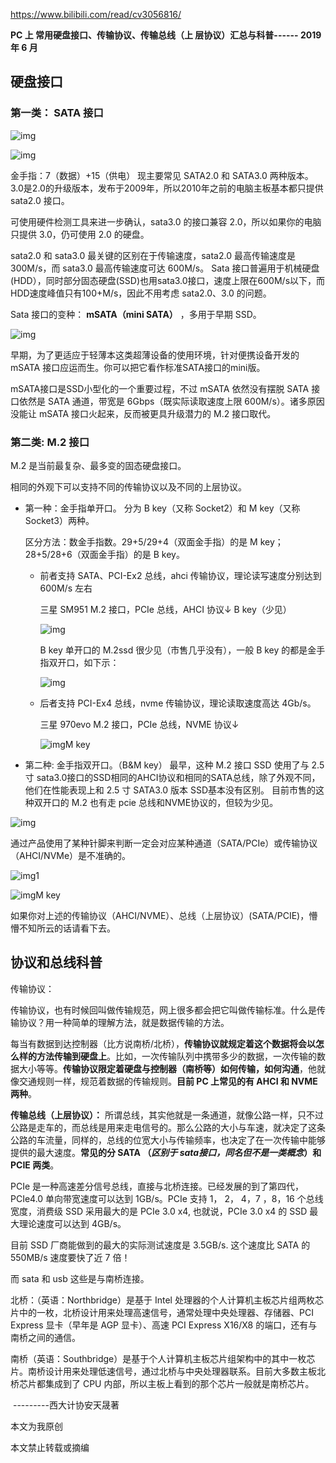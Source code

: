 https://www.bilibili.com/read/cv3056816/



**PC 上 常用硬盘接口、传输协议、传输总线（上 层协议）汇总与科普------ 2019 年 6 月**

## **硬盘接口** 

### 第一类： SATA 接口

![img](_pics/23964d7eab27002883092b5b52c0ba2ff1fc7f1f.jpg)

![img](_pics/0a36ea29532c596d822ebd0ceb94de87818d11b7.jpg)

金手指：7（数据）+15（供电） 
现主要常见 SATA2.0 和 SATA3.0 两种版本。 
3.0是2.0的升级版本，发布于2009年，所以2010年之前的电脑主板基本都只提供 sata2.0 接口。

可使用硬件检测工具来进一步确认，sata3.0 的接口兼容 2.0，所以如果你的电脑只提供 3.0，仍可使用 2.0 的硬盘。

sata2.0 和 sata3.0 最关键的区别在于传输速度，sata2.0 最高传输速度是 300M/s，而 sata3.0 最高传输速度可达 600M/s。 
Sata 接口普遍用于机械硬盘(HDD），同时部分固态硬盘(SSD)也用sata3.0接口，速度上限在600M/s以下，而 HDD速度峰值只有100+M/s，因此不用考虑 sata2.0、3.0 的问题。 

Sata 接口的变种：  **mSATA（mini SATA）** ，多用于早期 SSD。 

![img](_pics/c25b8b7af31729801af5d6b3ea441f88eddae0dc.jpg)

早期，为了更适应于轻薄本这类超薄设备的使用环境，针对便携设备开发的 mSATA 接口应运而生。你可以把它看作标准SATA接口的mini版。

mSATA接口是SSD小型化的一个重要过程，不过 mSATA 依然没有摆脱 SATA 接口依然是 SATA 通道，带宽是 6Gbps（既实际读取速度上限 600M/s）。诸多原因没能让 mSATA 接口火起来，反而被更具升级潜力的 M.2 接口取代。 



### 第二类: M.2 接口

M.2 是当前最复杂、最多变的固态硬盘接口。

相同的外观下可以支持不同的传输协议以及不同的上层协议。 



* 第一种：金手指单开口。 
  分为 B key（又称 Socket2）和 M key（又称 Socket3）两种。

  区分方法：数金手指数。29+5/29+4（双面金手指）的是 M key； 
  28+5/28+6（双面金手指）的是 B key。 

  * 前者支持 SATA、PCI-Ex2 总线，ahci 传输协议，理论读写速度分别达到600M/s 左右

    三星 SM951 M.2 接口，PCIe 总线，AHCI 协议↓  B key（少见）

    ![img](_pics/918fc93dbc14866d9cf167edae7bb6c5fd6a669d.jpg)

    B key 单开口的 M.2ssd 很少见（市售几乎没有），一般 B key 的都是金手指双开口，如下示： 
  
    ![img](_pics/0f0b1dc5b78cb918ffe10514acff8a7da6c9ffb2.jpg)
  
  * 后者支持 PCI-Ex4 总线，nvme 传输协议，理论读取速度高达 4Gb/s。 
  
    三星 970evo M.2 接口，PCIe 总线，NVME 协议↓ 
  
    ![img](_pics/4c494bdb9d684fe5f5bf27ac797534699a03addb.jpg)M key



* 第二种: 金手指双开口。（B&M key） 
  最早，这种 M.2 接口 SSD 使用了与 2.5 寸 sata3.0接口的SSD相同的AHCI协议和相同的SATA总线，除了外观不同，他们在性能表现上和 2.5 寸 SATA3.0 版本 SSD基本没有区别。 
  目前市售的这种双开口的 M.2 也有走 pcie 总线和NVME协议的，但较为少见。


![img](_pics/8aa2837d3ee5860e07516826d5ee483e633a300c.jpg)







通过产品使用了某种针脚来判断一定会对应某种通道（SATA/PCIe）或传输协议（AHCI/NVMe）是不准确的。 


![img](_pics/fb1bc7ed07a4dfccedbd7e06acec65001b8c7fd9.jpg)1

![img](_pics/82bd4fba8e6df874ad3b1d6ecfff084a61ada7bd.jpg)M key





如果你对上述的传输协议（AHCI/NVME）、总线（上层协议）(SATA/PCIE)，懵懵不知所云的话请看下去。 

## 协议和总线科普

传输协议： 

传输协议，也有时候回叫做传输规范，网上很多都会把它叫做传输标准。什么是传输协议？用一种简单的理解方法，就是数据传输的方法。 

每当有数据到达控制器（比方说南桥/北桥），**传输协议就规定着这个数据将会以怎么样的方法传输到硬盘上**。比如，一次传输队列中携带多少的数据，一次传输的数据大小等等。**传输协议限定着硬盘与控制器（南桥等）如何传输，如何沟通**，他就像交通规则一样，规范着数据的传输规则。**目前 PC 上常见的有 AHCI 和 NVME 两种**。 



**传输总线（上层协议）：** 
所谓总线，其实他就是一条通道，就像公路一样，只不过公路是走车的，而总线是用来走电信号的。那么公路的大小与车速，就决定了这条公路的车流量，同样的，总线的位宽大小与传输频率，也决定了在一次传输中能够提供的最大速度。**常见的分 SATA （*区别于 sata接口，同名但不是一类概念*）和 PCIE 两类**。 

PCIe 是一种高速差分信号总线，直接与北桥连接。已经发展的到了第四代，PCIe4.0 单向带宽速度可以达到 1GB/s。PCIe 支持 1， 2， 4，7 ，8，16 个总线宽度，消费级 SSD 采用最大的是 PCIe 3.0 x4, 也就说，PCIe 3.0 x4 的 SSD 最大理论速度可以达到 4GB/s。

目前 SSD 厂商能做到的最大的实际测试速度是 3.5GB/s. 这个速度比 SATA 的 550MB/s 速度要快了近 7 倍！ 

而 sata 和 usb 这些是与南桥连接。 

北桥：（英语：Northbridge）是基于 Intel 处理器的个人计算机主板芯片组两枚芯片中的一枚，北桥设计用来处理高速信号，通常处理中央处理器、存储器、PCI Express 显卡（早年是 AGP 显卡）、高速 PCI 
Express X16/X8 的端口，还有与南桥之间的通信。 

南桥（英语：Southbridge）是基于个人计算机主板芯片组架构中的其中一枚芯片。南桥设计用来处理低速信号，通过北桥与中央处理器联系。目前大多数主板北桥芯片都集成到了 CPU 内部，所以主板上看到的那个芯片一般就是南桥芯片。

​                                                            ---------西大计协安天晟著

本文为我原创

本文禁止转载或摘编



